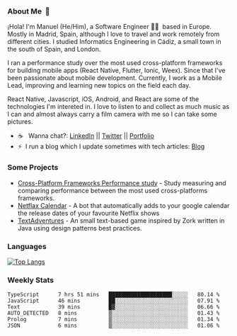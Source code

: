 ### About Me &nbsp;🐢

¡Hola! I'm Manuel (He/Him), a Software Engineer 👨‍💻 &nbsp;based in Europe. Mostly in Madrid, Spain, although I love to travel and work remotely from different cities. I studied Informatics Engineering in Cádiz, a small town in the south of Spain, and London. 

I ran a performance study over the most used cross-platform frameworks for building mobile apps (React Native, Flutter, Ionic, Weex). Since that I've been passionate about mobile development. Currently, I work as a Mobile Lead, improving and learning new topics on the field each day.

React Native, Javascript, iOS, Android, and React are some of the technologies I'm intereted in. I love to listen to and collect as much music as I can and almost always carry a film camera with me so I can take some pictures.

- ☕️ &nbsp; Wanna chat?: [LinkedIn](https://www.linkedin.com/in/manuelrdsg) || [Twitter](https://twitter.com/manuelrdsg) || [Portfolio](https://me.manuelrdsg.com)
- ⚡️&nbsp; I run a blog which I update sometimes with tech articles: [Blog](https://manuelrdsg.com)

### Some Projects

- [Cross-Platform Frameworks Performance study](https://rodin.uca.es/handle/10498/20951) - Study measuring and comparing performance between the most used cross-platforms frameworks.
- [Netflax Calendar](https://github.com/manuelrdsg/NetflaxCalendar) - A bot that automatically adds to your google calendar the release dates of your favourite Netflix shows
- [TextAdventures](https://github.com/manuelrdsg/TextAdventures) - An small text-based game inspired by Zork written in Java using design patterns best practices.

### Languages

[![Top Langs](https://github-readme-stats.vercel.app/api/top-langs/?username=manuelrdsg&layout=compact&langs_count=9&hide=html)](https://github.com/manuelrdsg)

### Weekly Stats

<!--START_SECTION:waka-->

```text
TypeScript      7 hrs 51 mins   ████████████████████░░░░░   80.14 %
JavaScript      46 mins         ██░░░░░░░░░░░░░░░░░░░░░░░   07.91 %
Text            39 mins         █▓░░░░░░░░░░░░░░░░░░░░░░░   06.66 %
AUTO_DETECTED   8 mins          ▒░░░░░░░░░░░░░░░░░░░░░░░░   01.43 %
Prolog          7 mins          ▒░░░░░░░░░░░░░░░░░░░░░░░░   01.34 %
JSON            6 mins          ▒░░░░░░░░░░░░░░░░░░░░░░░░   01.06 %
```

<!--END_SECTION:waka-->
